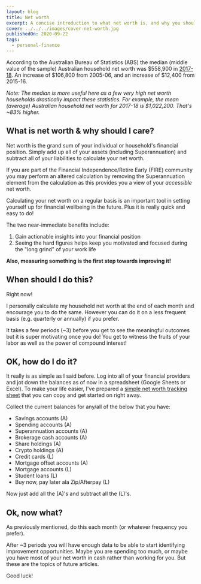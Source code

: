 ```yaml
---
layout: blog
title: Net worth
excerpt: A concise introduction to what net worth is, and why you should care
cover: ../../../images/cover-net-worth.jpg
publishedOn: 2020-09-22
tags:
  - personal-finance
---
```


According to the Australian Bureau of Statistics (ABS) the median (middle value of the sample) Australian household net worth was $558,900 in [2017-18](https://www.abs.gov.au/ausstats/abs@.nsf/mf/6523.0). An increase of $106,800 from 2005-06, and an increase of $12,400 from 2015-16.

_Note: The median is more useful here as a few very high net worth households drastically impact these statistics. For example, the mean (average) Australian household net worth for 2017-18 is $1,022,200. That's ~83% higher._

## What is net worth & why should I care?

Net worth is the grand sum of your individual or household's financial position. Simply add up all of your assets (including Superannuation) and subtract all of your liabilities to calculate your net worth.

If you are part of the Financial Independence/Retire Early (FIRE) community you may perform an altered calculation by removing the Superannuation element from the calculation as this provides you a view of your _accessible_ net worth.

Calculating your net worth on a regular basis is an important tool in setting yourself up for financial wellbeing in the future. Plus it is really quick and easy to do!

The two near-immediate benefits include:

1. Gain actionable insights into your financial position
2. Seeing the hard figures helps keep you motivated and focused during the "long grind" of your work life

**Also, measuring something is the first step towards improving it!**

## When should I do this?

Right now!

I personally calculate my household net worth at the end of each month and encourage you to do the same. However you can do it on a less frequent basis (e.g. quarterly or annually) if you prefer.

It takes a few periods (~3) before you get to see the meaningful outcomes but it is super motivating once you do! You get to witness the fruits of your labor as well as the power of compound interest!

## OK, how do I do it?

It really is as simple as I said before. Log into all of your financial providers and jot down the balances as of now in a spreadsheet (Google Sheets or Excel). To make your life easier, I've prepared a [simple net worth tracking sheet](https://docs.google.com/spreadsheets/d/1hODEHC1EEamDWVKqQUOskQW8od5_tzMS_Tw3RaggIxY/edit?usp=sharing) that you can copy and get started on right away.

Collect the current balances for any/all of the below that you have:

- Savings accounts (A)
- Spending accounts (A)
- Superannuation accounts (A)
- Brokerage cash accounts (A)
- Share holdings (A)
- Crypto holdings (A)
- Credit cards (L)
- Mortgage offset accounts (A)
- Mortgage accounts (L)
- Student loans (L)
- Buy now, pay later ala Zip/Afterpay (L)

Now just add all the (A)'s and subtract all the (L)'s.

## Ok, now what?

As previously mentioned, do this each month (or whatever frequency you prefer).

After ~3 periods you will have enough data to be able to start identifying improvement opportunities. Maybe you are spending too much, or maybe you have most of your net worth in cash rather than working for you. But these are the topics of future articles.

Good luck!
